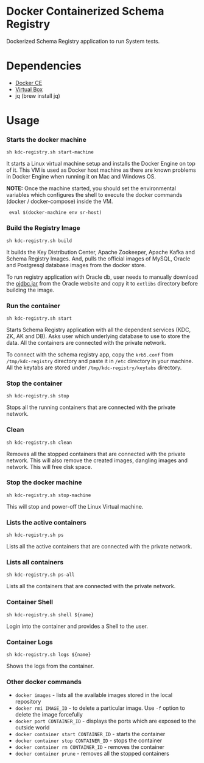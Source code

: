 Docker Containerized Schema Registry
====================================

Dockerized Schema Registry application to run System tests. 


# Dependencies

- [Docker CE](https://www.docker.com/community-edition#/download)
- [Virtual Box](https://www.virtualbox.org/wiki/Downloads)
- jq (brew install jq)

# Usage

### Starts the docker machine

```
sh kdc-registry.sh start-machine
```
It starts a Linux virtual machine setup and installs the Docker Engine on top of it.
This VM is used as Docker host machine as there are known problems in Docker Engine when
running it on Mac and Windows OS.

<B>NOTE:</B> Once the machine started, you should set the environmental variables which configures the shell
to execute the docker commands (docker / docker-compose) inside the VM.

``` eval $(docker-machine env sr-host)```

### Build the Registry Image
```
sh kdc-registry.sh build
```

It builds the Key Distribution Center, Apache Zookeeper, Apache Kafka and Schema Registry Images.
And, pulls the official images of MySQL, Oracle and Postgresql database images from the docker store.

To run registry application with Oracle db, user needs to manually download the [ojdbc.jar](http://www.oracle.com/technetwork/database/features/jdbc/jdbc-drivers-12c-download-1958347.html) from the Oracle website and 
copy it to `extlibs` directory before building the image.

### Run the container
```
sh kdc-registry.sh start
```

Starts Schema Registry application with all the dependent services (KDC, ZK, AK and DB). Asks user 
which underlying database to use to store the data. All the containers are connected with the 
private network.

To connect with the schema registry app, copy the `krb5.conf` from `/tmp/kdc-registry` directory and paste it in `/etc` directory in 
your machine. All the keytabs are stored under `/tmp/kdc-registry/keytabs` directory.


### Stop the container
```
sh kdc-registry.sh stop
```
Stops all the running containers that are connected with the private network. 

### Clean
```
sh kdc-registry.sh clean
```
Removes all the stopped containers that are connected with the private network. This will also remove the created images, dangling images and network. This will
free disk space. 


### Stop the docker machine
```
sh kdc-registry.sh stop-machine
```
This will stop and power-off the Linux Virtual machine.

### Lists the active containers
```
sh kdc-registry.sh ps
```
Lists all the active containers that are connected with the private network.

### Lists all containers
```
sh kdc-registry.sh ps-all
```
Lists all the containers that are connected with the private network.

### Container Shell
```
sh kdc-registry.sh shell ${name}
```
Login into the container and provides a Shell to the user.

### Container Logs
```
sh kdc-registry.sh logs ${name}
```
Shows the logs from the container.

### Other docker commands

- `docker images` - lists all the available images stored in the local repository
- `docker rmi IMAGE_ID` - to delete a particular image. Use `-f` option to delete the image forcefully
- `docker port CONTAINER_ID` - displays the ports which are exposed to the outside world
- `docker container start CONTAINER_ID` - starts the container
- `docker container stop CONTAINER_ID` - stops the container
- `docker container rm CONTAINER_ID` - removes the container
- `docker container prune` - removes all the stopped containers
